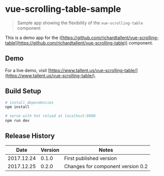 # vue-scrolling-table-sample

> Sample app showing the flexibility of the `vue-scrolling-table` component

This is a demo app for the ([https://github.com/richardtallent/vue-scrolling-table](https://github.com/richardtallent/vue-scrolling-table)) component.

## Demo

For a live demo, visit [https://www.tallent.us/vue-scrolling-table/](https://www.tallent.us/vue-scrolling-table/).

## Build Setup

```bash
# install dependencies
npm install

# serve with hot reload at localhost:8080
npm run dev
```

## Release History

| Date       | Version | Notes                              |
| ---------- | ------- | ---------------------------------- |
| 2017.12.24 | 0.1.0   | First published version            |
| 2017.12.25 | 0.2.0   | Changes for component version 0.2  |
